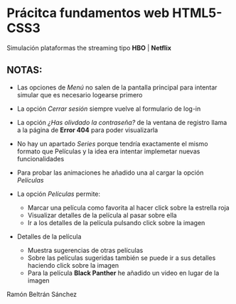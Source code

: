# Prácitca fundamentos web HTML5-CSS3

Simulación plataformas the streaming tipo **HBO** | **Netflix**

## NOTAS: 

- Las opciones de *Menú* no salen de la pantalla principal para intentar simular que es necesario logearse primero

- La opción *Cerrar sesión* siempre vuelve al formulario de log-in

- La opción *¿Has olivdado la contraseña?* de la ventana de registro llama a la página de **Error 404** para poder visualizarla

- No hay un apartado *Series* porque tendría exactamente el mismo formato que Películas y la idea era intentar implemetar nuevas funcionalidades

- Para probar las animaciones he añadido una al cargar la opción *Películas*

- La opción *Películas* permite:

    - Marcar una película como favorita al hacer click sobre la estrella roja
    - Visualizar detalles de la película al pasar sobre ella
    - Ir a los detalles de la película pulsando click sobre la imagen

- Detalles de la película

    - Muestra sugerencias de otras películas
    - Sobre las películas sugeridas también se puede ir a sus detalles haciendo click sobre la imagen
    - Para la película **Black Panther** he añadido un video en lugar de la imagen

Ramón Beltrán Sánchez

